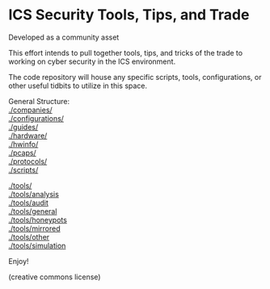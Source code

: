 # ICS Security Tools, Tips, and Trade

Developed as a community asset

This effort intends to pull together tools, tips, and tricks of the trade to working on cyber security in the ICS environment.

The code repository will house any specific scripts, tools, configurations, or other useful tidbits to utilize in this space.

General Structure:  
[./companies/](companies)  
[./configurations/](configurations)  
[./guides/](guides)  
[./hardware/](hardware)  
[./hwinfo/](hwinfo)  
[./pcaps/](pcaps)  
[./protocols/](protocols)  
[./scripts/](scripts)

[./tools/](tools)  
 [./tools/analysis](tools/analysis)  
 [./tools/audit](tools/audit)  
 [./tools/general](tools/general)  
 [./tools/honeypots](tools/honeypots)  
 [./tools/mirrored](tools/mirrored)  
 [./tools/other](tools/other)  
 [./tools/simulation](tools/simulation)

Enjoy!

(creative commons license)
